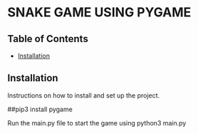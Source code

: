 # SNAKE GAME USING PYGAME

## Table of Contents

- [Installation](#installation)

## Installation

Instructions on how to install and set up the project.


##pip3 install pygame

Run the main.py file to start the game using python3 main.py
